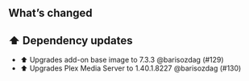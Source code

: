 ## What’s changed

## ⬆️ Dependency updates

- ⬆️ Upgrades add-on base image to 7.3.3 @barisozdag (#129)
- ⬆️ Upgrades Plex Media Server to 1.40.1.8227 @barisozdag (#130)

